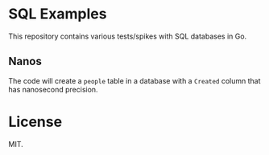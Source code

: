 # SQL Examples

This repository contains various tests/spikes with SQL databases in Go.

## Nanos

The code will create a `people` table in a database with a `Created`
column that has nanosecond precision.

# License

MIT.
